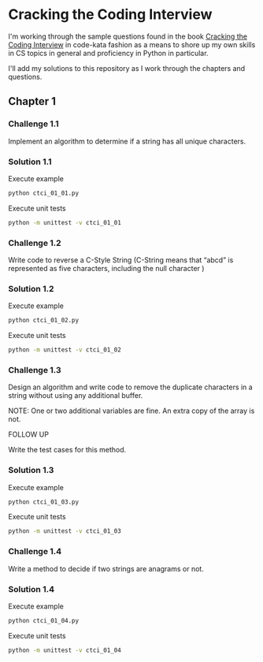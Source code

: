# Cracking the Coding Interview

I'm working through the sample questions found in the book [Cracking the Coding Interview](http://www.crackingthecodinginterview.com) in code-kata fashion as a means to shore up my own skills in CS topics in general and proficiency in Python in particular.

I'll add my solutions to this repository as I work through the chapters and questions.

## Chapter 1
### Challenge 1.1
Implement an algorithm to determine if a string has all unique characters.

### Solution 1.1
Execute example

```bash
python ctci_01_01.py
```

Execute unit tests

```bash
python -m unittest -v ctci_01_01
```

### Challenge 1.2
Write code to reverse a C-Style String (C-String means that “abcd” is represented as five characters, including the null character )

### Solution 1.2
Execute example

```bash
python ctci_01_02.py
```

Execute unit tests

```bash
python -m unittest -v ctci_01_02
```

### Challenge 1.3
Design an algorithm and write code to remove the duplicate characters in a string without using any additional buffer.

NOTE: One or two additional variables are fine. An extra copy of the array is not.

FOLLOW UP

Write the test cases for this method.

### Solution 1.3
Execute example

```bash
python ctci_01_03.py
```

Execute unit tests

```bash
python -m unittest -v ctci_01_03
```

### Challenge 1.4
Write a method to decide if two strings are anagrams or not.

### Solution 1.4
Execute example

```bash
python ctci_01_04.py
```

Execute unit tests

```bash
python -m unittest -v ctci_01_04
```

## 
